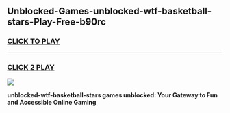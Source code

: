 
## Unblocked-Games-unblocked-wtf-basketball-stars-Play-Free-b90rc
<h3>
<a href="https://premium76.site?title=unblocked-wtf-basketball-stars&ref=12A">CLICK TO PLAY</a></h3>
<hr>

<h3>
<a href="https://premium76.site?title=unblocked-wtf-basketball-stars&ref=12A">CLICK 2 PLAY</a>
  
</h3>

<a href="https://premium76.site?title=unblocked-wtf-basketball-stars&ref=12A"><img src="https://clearcache.store/games.png"></a>


**unblocked-wtf-basketball-stars games unblocked: Your Gateway to Fun and Accessible Online Gaming**
